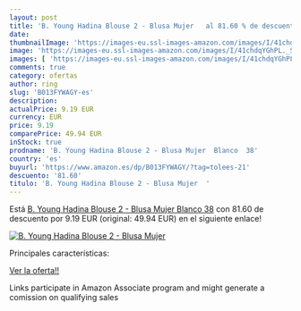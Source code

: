 ```yaml
---
layout: post
title: 'B. Young Hadina Blouse 2 - Blusa Mujer   al 81.60 % de descuento'
date: 
thumbnailImage: 'https://images-eu.ssl-images-amazon.com/images/I/41chdqYGhPL._SL200_.jpg'
image: 'https://images-eu.ssl-images-amazon.com/images/I/41chdqYGhPL._SL200_.jpg'
images: [ 'https://images-eu.ssl-images-amazon.com/images/I/41chdqYGhPL._SL200_.jpg' ]
comments: true
category: ofertas
author: ring
slug: 'B013FYWAGY-es'
description:
actualPrice: 9.19 EUR
currency: EUR
price: 9.19
comparePrice: 49.94 EUR
inStock: true
prodname: 'B. Young Hadina Blouse 2 - Blusa Mujer  Blanco  38'
country: 'es'
buyurl: 'https://www.amazon.es/dp/B013FYWAGY/?tag=tolees-21'
descuento: '81.60'
titulo: 'B. Young Hadina Blouse 2 - Blusa Mujer  '
---
```


Está [B. Young Hadina Blouse 2 - Blusa Mujer  Blanco  38](https://www.amazon.es/dp/B013FYWAGY/?tag=tolees-21) con 81.60 de descuento por 9.19 EUR (original: 49.94 EUR) en el siguiente enlace!

[![B. Young Hadina Blouse 2 - Blusa Mujer  ](https://images-eu.ssl-images-amazon.com/images/I/41chdqYGhPL._SL200_.jpg)](https://www.amazon.es/dp/B013FYWAGY/?tag=tolees-21)

Principales características:


[Ver la oferta!!](https://www.amazon.es/dp/B013FYWAGY/?tag=tolees-21)

Links participate in Amazon Associate program and might generate a comission on qualifying sales


